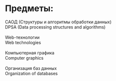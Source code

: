 # Предметы:
САОД (Структуры и алгоритмы обработки данных)<br>
DPSA (Data processing structures and algorithms)<br>
<br>
Web-технологии<br>
Web technologies<br>
<br>
Компьютерная графика<br>
Computer graphics<br>
<br>
Организация баз данных<br>
Organization of databases<br>
